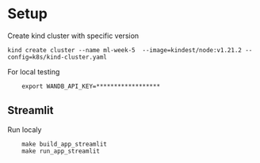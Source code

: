 # Setup 

Create kind cluster with specific version

```
kind create cluster --name ml-week-5  --image=kindest/node:v1.21.2 --config=k8s/kind-cluster.yaml
```

For local testing
```
    export WANDB_API_KEY=******************
```

## Streamlit

Run localy
```
    make build_app_streamlit
    make run_app_streamlit
```

